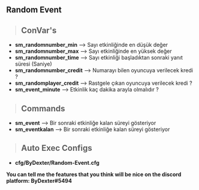 ## Random Event
> ConVar's
> -

- **sm_randomnumber_min** --> Sayı etkinliğinde en düşük değer
- **sm_randomnumber_max** --> Sayı etkinliğinde en yüksek değer
- **sm_randomnumber_time** --> Sayı etkinliği başladıktan sonraki yanıt süresi (Saniye)
- **sm_randomnumber_credit** --> Numarayı bilen oyuncuya verilecek kredi ?
- **sm_randomplayer_credit** --> Rastgele çıkan oyuncuya verilecek kredi ?
- **sm_event_minute** --> Etkinlik kaç dakika arayla olmalıdır ?

> Commands
> -
- **sm_event** --> Bir sonraki etkinliğe kalan süreyi gösteriyor
- **sm_eventkalan** --> Bir sonraki etkinliğe kalan süreyi gösteriyor

> Auto Exec Configs
> -
- **cfg/ByDexter/Random-Event.cfg**


**You can tell me the features that you think will be nice on the discord platform: ByDexter#5494**
